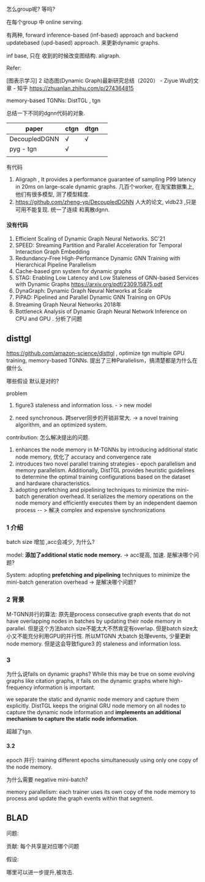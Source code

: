 怎么group呢? 等吗? 

在每个group 中 online serving. 

有两种,  forward inference-based (inf-based) approach and backend updatebased (upd-based) approach. 来更新dynamic graphs.

inf base, 只在 收到的时候改变图结构. aligraph.



Refer:

[图表示学习] 2 动态图(Dynamic Graph)最新研究总结（2020） - Ziyue Wu的文章 - 知乎 https://zhuanlan.zhihu.com/p/274364815

memory-based TGNNs:  DistTGL , tgn

总结一下不同的dgnn代码的对象.

| paper         | ctgn | dtgn |      |
| ------------- | ---- | ---- | ---- |
| DecoupledDGNN | √    | √    |      |
| pyg - tgn     | √    |      |      |
|               |      |      |      |

有代码

1. Aligraph , It provides a performance guarantee of sampling P99 latency in 20ms on large-scale dynamic graphs.   几百个worker, 在淘宝数据集上,  他们有很多模型, 测了模型精度.
2. https://github.com/zheng-yp/DecoupledDGNN  人大的论文,  vldb23 ,只是可用不能复现.  统一了连续 和离散dgnn.

#### 没有代码

1. Efficient Scaling of Dynamic Graph Neural Networks. SC'21  
2. SPEED: Streaming Partition and Parallel Acceleration for Temporal Interaction Graph Embedding
3. Redundancy-Free High-Performance Dynamic GNN Training with Hierarchical Pipeline Parallelism
4. Cache-based gnn system for dynamic graphs
5. STAG: Enabling Low Latency and Low Staleness of GNN-based Services with Dynamic Graphs https://arxiv.org/pdf/2309.15875.pdf
6. DynaGraph: Dynamic Graph Neural Networks at Scale
7. PiPAD: Pipelined and Parallel Dynamic GNN Training on GPUs
8. Streaming Graph Neural Networks  2018年
9. Bottleneck Analysis of Dynamic Graph Neural Network Inference on CPU and GPU . 分析了问题 

## disttgl

 https://github.com/amazon-science/disttgl  , optimize tgn multiple GPU training, memory-based TGNNs.  提出了三种Parallelism，搞清楚都是为什么在做什么

哪些假设 默认是对的? 

problem

1. figure3  staleness and information loss. - > new model 

2. need synchronous.  跨server同步的开销非常大.  -> a novel training algorithm, and an optimized system.

contribution:  怎么解决提出的问题.

1. enhances the node memory in M-TGNNs by introducing additional static node memory,   优化了 accuracy and convergence rate 
2. introduces two novel parallel training strategies - epoch parallelism and memory parallelism.  Additionally, DistTGL provides heuristic guidelines to determine the optimal training configurations based on the dataset and hardware characteristics.
3. adopting prefetching and pipelining techniques to minimize the mini-batch generation overhead. It serializes the memory operations on the node memory and efficiently executes them by an independent daemon process -- >  解决 complex and expensive synchronizations

### 1 介绍

batch size 增加 ,acc会减少, 为什么? 

model: **添加了additional static node memory.**   -> acc提高, 加速. 是解决哪个问题? 

System:  adopting **prefetching and pipelining** techniques to minimize the mini-batch generation overhead   ->  是解决哪个问题? 

### 2 背景

M-TGNN并行的算法:  原先是process consecutive graph events that do not have overlapping nodes in batches by updating their node memory in parallel. 但是这个方法batch size不能太大不然肯定有overlap.    但是batch size太小又不能充分利用GPU的并行性. 所以MTGNN 大batch 处理events,  少量更新 node memory.  但是这会导致figure3 的 staleness and information loss.

###  3

为什么说fails on dynamic graphs?   While this may be true on some evolving graphs like citation graphs, it fails on the dynamic graphs where  high-frequency information is important. 

we separate the static and dynamic node memory and capture them explicitly.  DistTGL keeps the original GRU node memory on all nodes to capture the dynamic node information and **implements an additional mechanism to capture the static node information**.

超越了tgn. 

#### 3.2

epoch 并行: training different epochs simultaneously using only one copy of the node memory.

为什么需要 negative mini-batch? 

memory parallelism: each trainer uses its own copy of the node memory to process and update the graph events within that segment. 















## BLAD

问题:  

贡献:  每个共享是对应哪个问题

假设:  

哪里可以进一步提升,被攻击. 

